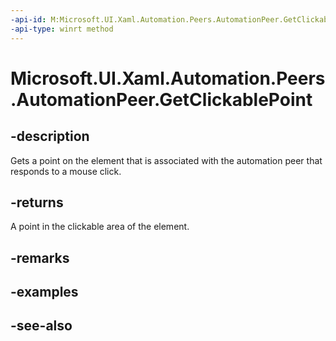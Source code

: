 ```yaml
---
-api-id: M:Microsoft.UI.Xaml.Automation.Peers.AutomationPeer.GetClickablePoint
-api-type: winrt method
---
```


<!-- Method syntax
public Windows.Foundation.Point GetClickablePoint()
-->

# Microsoft.UI.Xaml.Automation.Peers.AutomationPeer.GetClickablePoint

## -description
Gets a point on the element that is associated with the automation peer that responds to a mouse click.

## -returns
A point in the clickable area of the element.

## -remarks

## -examples

## -see-also
